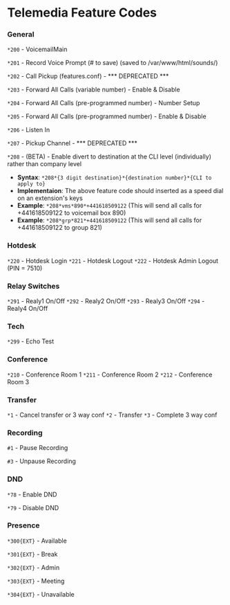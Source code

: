 # Telemedia Feature Codes

### General

`*200` -    VoicemailMain

`*201` -    Record Voice Prompt (# to save) (saved to /var/www/html/sounds/)

`*202` -    Call Pickup (features.conf) - *** DEPRECATED ***

`*203` -    Forward All Calls (variable number) - Enable & Disable

`*204` -    Forward All Calls (pre-programmed number) - Number Setup

`*205` -    Forward All Calls (pre-programmed number) - Enable & Disable

`*206` -    Listen In

`*207` -    Pickup Channel - *** DEPRECATED ***

`*208` -    (BETA) - Enable divert to destination at the CLI level (individually) rather than company level  
        
* **Syntax**: `*208*{3 digit destination}*{destination number}*{CLI to apply to}`
* **Implementaion**: The above feature code should inserted as a speed dial on an extension's keys
* **Example**: `*208*vms*890*+441618509122` (This will send all calls for +441618509122 to voicemail box 890)
* **Example**: `*208*grp*821*+441618509122` (This will send all calls for +441618509122 to group 821)

### Hotdesk

`*220` -    Hotdesk Login
`*221` -    Hotdesk Logout
`*222` -    Hotdesk Admin Logout (PIN = 7510)

### Relay Switches

`*291` -    Realy1 On/Off
`*292` -    Realy2 On/Off
`*293` -    Realy3 On/Off
`*294` -    Realy4 On/Off

### Tech

`*299` -    Echo Test

### Conference

`*210` -     Conference Room 1
`*211` -     Conference Room 2
`*212` -     Conference Room 3

### Transfer

`*1` - Cancel transfer or 3 way conf
`*2` - Transfer
`*3` - Complete 3 way conf

### Recording

`#1` - Pause Recording

`#3` - Unpause Recording

### DND

`*78` - Enable DND

`*79` - Disable DND

### Presence

`*300{EXT}` - Available

`*301{EXT}` - Break

`*302{EXT}` - Admin

`*303{EXT}` - Meeting

`*304{EXT}` - Unavailable